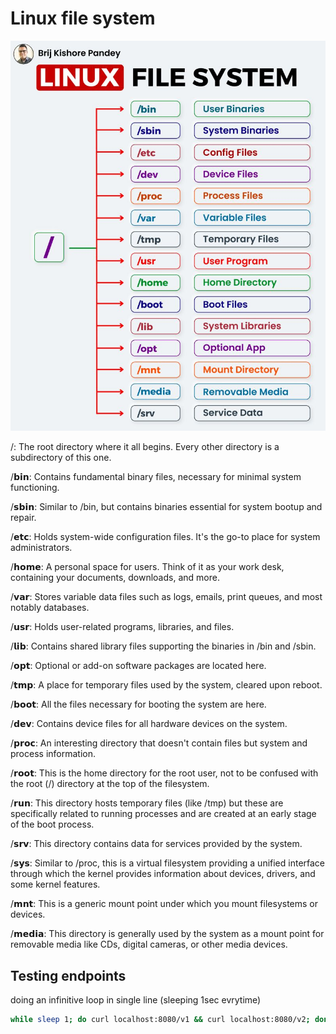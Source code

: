 # Linux file system

![linux-file-system.jpeg](_img%2Flinux-file-system.jpeg)


/: The root directory where it all begins. Every other directory is a subdirectory of this one.

/𝗯𝗶𝗻: Contains fundamental binary files, necessary for minimal system functioning.

/𝘀𝗯𝗶𝗻: Similar to /bin, but contains binaries essential for system bootup and repair.

/𝗲𝘁𝗰: Holds system-wide configuration files. It's the go-to place for system administrators.

/𝗵𝗼𝗺𝗲: A personal space for users. Think of it as your work desk, containing your documents, downloads, and more.

/𝘃𝗮𝗿: Stores variable data files such as logs, emails, print queues, and most notably databases.

/𝘂𝘀𝗿: Holds user-related programs, libraries, and files.

/𝗹𝗶𝗯: Contains shared library files supporting the binaries in /bin and /sbin.

/𝗼𝗽𝘁: Optional or add-on software packages are located here.

/𝘁𝗺𝗽: A place for temporary files used by the system, cleared upon reboot.

/𝗯𝗼𝗼𝘁: All the files necessary for booting the system are here.

/𝗱𝗲𝘃: Contains device files for all hardware devices on the system.

/𝗽𝗿𝗼𝗰: An interesting directory that doesn't contain files but system and process information.

/𝗿𝗼𝗼𝘁: This is the home directory for the root user, not to be confused with the root (/) directory at the top of the filesystem.

/𝗿𝘂𝗻: This directory hosts temporary files (like /tmp) but these are specifically related to running processes and are created at an early stage of the boot process.

/𝘀𝗿𝘃: This directory contains data for services provided by the system.

/𝘀𝘆𝘀: Similar to /proc, this is a virtual filesystem providing a unified interface through which the kernel provides information about devices, drivers, and some kernel features.

/𝗺𝗻𝘁: This is a generic mount point under which you mount filesystems or devices.

/𝗺𝗲𝗱𝗶𝗮: This directory is generally used by the system as a mount point for removable media like CDs, digital cameras, or other media devices.

## Testing endpoints
doing an infinitive loop in single line (sleeping 1sec evrytime)
```bash
while sleep 1; do curl localhost:8080/v1 && curl localhost:8080/v2; done
```

